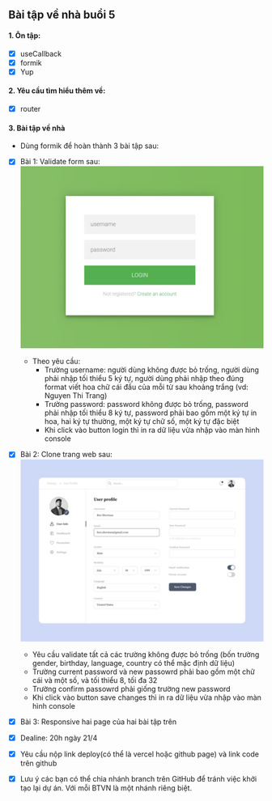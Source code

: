 ## Bài tập về nhà buổi 5

#### 1. Ôn tập:

- [x] useCallback
- [x] formik
- [x] Yup

#### 2. Yêu cầu tìm hiểu thêm về:

- [x] router

#### 3. Bài tập về nhà

- Dùng formik để hoàn thành 3 bài tập sau:
- [x] Bài 1: Validate form sau:
      ![alt text](./exer-image1.png)

  - Theo yêu cầu:
    - Trường username: người dùng không được bỏ trống, người dùng phải nhập tối thiểu 5 ký tự, người dùng phải nhập theo đúng format viết hoa chữ cái đầu của mỗi từ sau khoảng trắng (vd: Nguyen Thi Trang)
    - Trường password: password không được bỏ trống, password phải nhập tối thiểu 8 ký tự, password phải bao gồm một ký tự in hoa, hai ký tự thường, một ký tự chữ số, một ký tự đặc biệt
    - Khi click vào button login thì in ra dữ liệu vừa nhập vào màn hình console

- [x] Bài 2: Clone trang web sau:
      ![alt text](./exer-image2.png)

  - Yêu cầu validate tất cả các trường không được bỏ trống (bốn trường gender, birthday, language, country có thể mặc định dữ liệu)
  - Trường current password và new passowrd phải bao gồm một chữ cái và một số, và tối thiểu 8, tối đa 32
  - Trường confirm passowrd phải giống trường new password
  - Khi click vào button save changes thì in ra dữ liệu vừa nhập vào màn hình console

- [x] Bài 3: Responsive hai page của hai bài tập trên
- [x] Dealine: 20h ngày 21/4
- [x] Yêu cầu nộp link deploy(có thể là vercel hoặc github page) và link code trên github
- [x] Lưu ý các bạn có thể chia nhánh branch trên GitHub để tránh việc khởi tạo lại dự án. Với mỗi BTVN là một nhánh riêng biệt.
